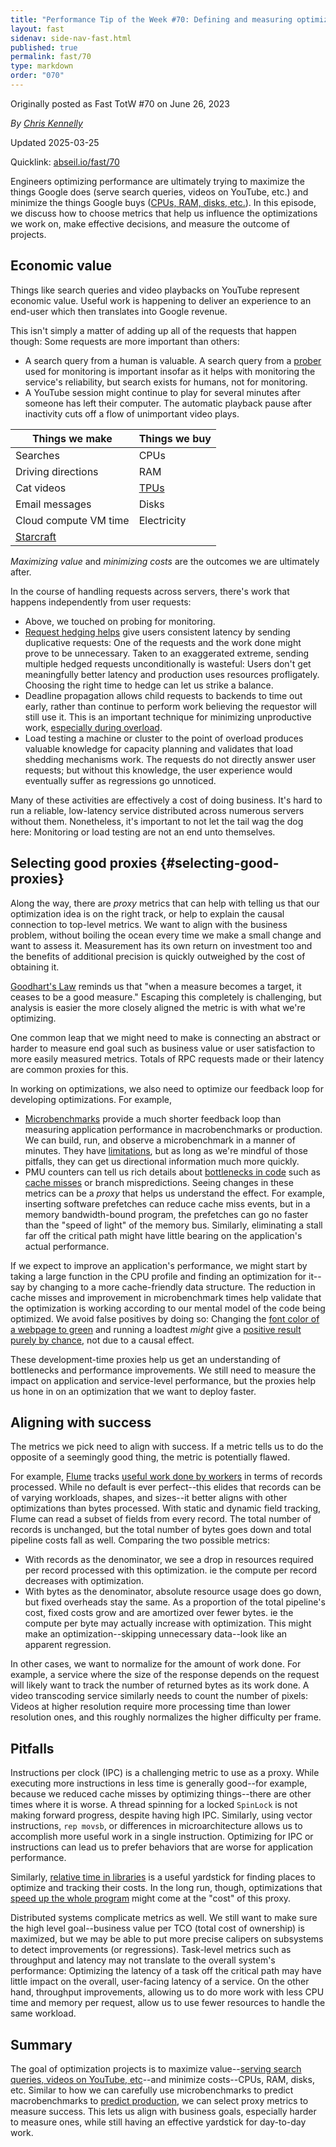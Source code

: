```yaml
---
title: "Performance Tip of the Week #70: Defining and measuring optimization success"
layout: fast
sidenav: side-nav-fast.html
published: true
permalink: fast/70
type: markdown
order: "070"
---
```


Originally posted as Fast TotW #70 on June 26, 2023

*By [Chris Kennelly](mailto:ckennelly@google.com)*

Updated 2025-03-25

Quicklink: [abseil.io/fast/70](https://abseil.io/fast/70)


Engineers optimizing performance are ultimately trying to maximize the things
Google does (serve search queries, videos on YouTube, etc.) and minimize the
things Google buys ([CPUs, RAM, disks, etc.](/fast/7)). In this episode, we
discuss how to choose metrics that help us influence the optimizations we work
on, make effective decisions, and measure the outcome of projects.

## Economic value

Things like search queries and video playbacks on YouTube represent economic
value. Useful work is happening to deliver an experience to an end-user which
then translates into Google revenue.

This isn't simply a matter of adding up all of the requests that happen though:
Some requests are more important than others:

*   A search query from a human is valuable. A search query from a
    [prober](https://sre.google/sre-book/practical-alerting/#black-box-monitoring)
    used for monitoring is important insofar as it helps with monitoring the
    service's reliability, but search exists for humans, not for monitoring.
*   A YouTube session might continue to play for several minutes after someone
    has left their computer. The automatic playback pause after inactivity cuts
    off a flow of unimportant video plays.

**Things we make**                                                | **Things we buy**
----------------------------------------------------------------- | -----------------
Searches                                                          | CPUs
Driving directions                                                | RAM
Cat videos                                                        | [TPUs](https://dl.acm.org/doi/abs/10.1145/3079856.3080246)
Email messages                                                    | Disks
Cloud compute VM time                                             | Electricity
[Starcraft](https://en.wikipedia.org/wiki/AlphaStar_\(software\)) |

*Maximizing value* and *minimizing costs* are the outcomes we are ultimately
after.

In the course of handling requests across servers, there's work that happens
independently from user requests:

*   Above, we touched on probing for monitoring.
*   [Request hedging helps](https://research.google/pubs/pub40801/) give users
    consistent latency by sending duplicative requests: One of the requests and
    the work done might prove to be unnecessary. Taken to an exaggerated
    extreme, sending multiple hedged requests unconditionally is wasteful: Users
    don't get meaningfully better latency and production uses resources
    profligately. Choosing the right time to hedge can let us strike a balance.
*   Deadline propagation allows child requests to backends to time out early,
    rather than continue to perform work believing the requestor will still use
    it. This is an important technique for minimizing unproductive work,
    [especially during overload](https://sre.google/sre-book/addressing-cascading-failures/#xref_cascading-failure_latency-and-deadlines).
*   Load testing a machine or cluster to the point of overload produces valuable
    knowledge for capacity planning and validates that load shedding mechanisms
    work. The requests do not directly answer user requests; but without this
    knowledge, the user experience would eventually suffer as regressions go
    unnoticed.

Many of these activities are effectively a cost of doing business. It's hard to
run a reliable, low-latency service distributed across numerous servers without
them. Nonetheless, it's important to not let the tail wag the dog here:
Monitoring or load testing are not an end unto themselves.

## Selecting good proxies {#selecting-good-proxies}

Along the way, there are *proxy* metrics that can help with telling us that our
optimization idea is on the right track, or help to explain the causal
connection to top-level metrics. We want to align with the business problem,
without boiling the ocean every time we make a small change and want to assess
it. Measurement has its own return on investment too and the benefits of
additional precision is quickly outweighed by the cost of obtaining it.

[Goodhart's Law](https://en.wikipedia.org/wiki/Goodhart%27s_law) reminds us that
"when a measure becomes a target, it ceases to be a good measure." Escaping this
completely is challenging, but analysis is easier the more closely aligned the
metric is with what we're optimizing.

One common leap that we might need to make is connecting an abstract or harder
to measure end goal such as business value or user satisfaction to more easily
measured metrics. Totals of RPC requests made or their latency are common
proxies for this.

In working on optimizations, we also need to optimize our feedback loop for
developing optimizations. For example,

*   [Microbenchmarks](/fast/75) provide a much shorter feedback loop than
    measuring application performance in macrobenchmarks or production. We can
    build, run, and observe a microbenchmark in a manner of minutes. They have
    [limitations](/fast/39), but as long as we're mindful of those pitfalls,
    they can get us directional information much more quickly.
*   PMU counters can tell us rich details about [bottlenecks in code](/fast/53)
    such as [cache misses](/fast/62) or branch mispredictions. Seeing changes in
    these metrics can be a *proxy* that helps us understand the effect. For
    example, inserting software prefetches can reduce cache miss events, but in
    a memory bandwidth-bound program, the prefetches can go no faster than the
    "speed of light" of the memory bus. Similarly, eliminating a stall far off
    the critical path might have little bearing on the application's actual
    performance.

If we expect to improve an application's performance, we might start by taking a
large function in the CPU profile and finding an optimization for it--say by
changing to a more cache-friendly data structure. The reduction in cache misses
and improvement in microbenchmark times help validate that the optimization is
working according to our mental model of the code being optimized. We avoid
false positives by doing so: Changing the
[font color of a webpage to green](https://xkcd.com/882/) and running a loadtest
*might* give a [positive result](/fast/88)
[purely by chance](https://en.wikipedia.org/wiki/Bonferroni_correction), not due
to a causal effect.

These development-time proxies help us get an understanding of bottlenecks and
performance improvements. We still need to measure the impact on application and
service-level performance, but the proxies help us hone in on an optimization
that we want to deploy faster.

## Aligning with success

The metrics we pick need to align with success. If a metric tells us to do the
opposite of a seemingly good thing, the metric is potentially flawed.

For example, [Flume](https://research.google/pubs/pub35650/) tracks
[useful work done by workers](/fast/7) in terms of records processed. While no
default is ever perfect--this elides that records can be of varying workloads,
shapes, and sizes--it better aligns with other optimizations than bytes
processed. With static and dynamic field tracking, Flume can read a subset of
fields from every record. The total number of records is unchanged, but the
total number of bytes goes down and total pipeline costs fall as well. Comparing
the two possible metrics:

*   With records as the denominator, we see a drop in resources required per
    record processed with this optimization. ie the compute per record decreases
    with optimization.
*   With bytes as the denominator, absolute resource usage does go down, but
    fixed overheads stay the same. As a proportion of the total pipeline's cost,
    fixed costs grow and are amortized over fewer bytes. ie the compute per byte
    may actually increase with optimization. This might make an
    optimization--skipping unnecessary data--look like an apparent regression.

In other cases, we want to normalize for the amount of work done. For example, a
service where the size of the response depends on the request will likely want
to track the number of returned bytes as its work done. A video transcoding
service similarly needs to count the number of pixels: Videos at higher
resolution require more processing time than lower resolution ones, and this
roughly normalizes the higher difficulty per frame.

## Pitfalls

Instructions per clock (IPC) is a challenging metric to use as a proxy. While
executing more instructions in less time is generally good--for example, because
we reduced cache misses by optimizing things--there are other times where it is
worse. A thread spinning for a locked `SpinLock` is not making forward progress,
despite having high IPC. Similarly, using vector instructions, `rep movsb`, or
differences in microarchitecture allows us to accomplish more useful work in a
single instruction. Optimizing for IPC or instructions can lead us to prefer
behaviors that are worse for application performance.

Similarly,
[relative time in libraries](https://static.googleusercontent.com/media/research.google.com/en//pubs/archive/44271.pdf)
is a useful yardstick for finding places to optimize and tracking their costs.
In the long run, though, optimizations that
[speed up the whole program](https://research.google/pubs/pub50370.pdf) might
come at the "cost" of this proxy.

Distributed systems complicate metrics as well. We still want to make sure the
high level goal--business value per TCO (total cost of ownership) is maximized,
but we may be able to put more precise calipers on subsystems to detect
improvements (or regressions). Task-level metrics such as throughput and latency
may not translate to the overall system's performance: Optimizing the latency of
a task off the critical path may have little impact on the overall, user-facing
latency of a service. On the other hand, throughput improvements, allowing us to
do more work with less CPU time and memory per request, allow us to use fewer
resources to handle the same workload.

## Summary

The goal of optimization projects is to maximize
value--[serving search queries, videos on YouTube, etc](/fast/7)--and minimize
costs--CPUs, RAM, disks, etc. Similar to how we can carefully use
microbenchmarks to predict macrobenchmarks to [predict production](/fast/39), we
can select proxy metrics to measure success. This lets us align with business
goals, especially harder to measure ones, while still having an effective
yardstick for day-to-day work.
